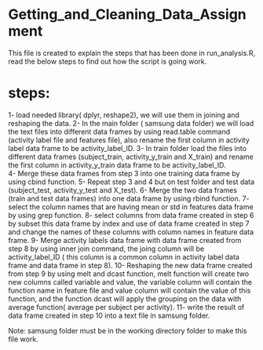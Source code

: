 Getting_and_Cleaning_Data_Assignment
====================================

This file is created to explain the steps that has been done in run_analysis.R, read the below steps to find out how the script is going work.

# steps:

1-  load needed library( dplyr, reshape2), we will use them in joining and reshaping the data.
2-  In the main folder ( samsung data folder) we will load the text files into different data frames by using read.table command (activity label file and features file), also rename the first column in activity label data frame to be activity_label_ID.
3-  In train folder load the files into different data frames (subject_train, activity_y_train and X_train) and rename the first column in activity_y_train data frame to be activity_label_ID.  
4-  Merge these data frames from step 3 into one training data frame by using cbind function.
5-  Repeat step 3 and 4 but on test folder and test data (subject_test, activity_y_test and X_test).
6-  Merge the two data frames (train and test data frames) into one data frame by using rbind function.
7-  select the column names that are having mean or std in features data frame by using grep function.
8-  select columns from data frame created in step 6 by subset this data frame by index and use of data frame created in step 7 and change the names of these columns with column names in feature data frame.
9-  Merge activity labels data frame with data frame created from step 8 by using inner join command, the joing column will be activity_label_ID ( this column is a common column in activity label data frame and data frame in step 8).
10- Reshaping the new data frame created from step 9 by using melt and dcast function, melt function will create two new columns called variable and value, the variable column will contain the function name in feature file and value column will contain the value of this function, and the function dcast will apply the grouping on the data with average function( average per subject per activity).
11- write the result of data frame created in step 10 into a text file in samsung folder.

Note: samsung folder must be in the working directory folder to make this file work.

